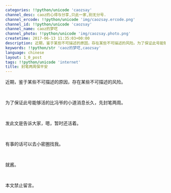```yaml
---
categories: !!python/unicode 'caozsay'
channel_desc: caoz的心得与分享,只此一家,别无分号.
channel_ercode: !!python/unicode 'img/caozsay.ercode.png'
channel_id: !!python/unicode 'caozsay'
channel_name: caoz的梦呓
channel_photo: !!python/unicode 'img/caozsay.photo.png'
createtime: 2017-06-13 11:35:03+00:00
description: 近期，鉴于某些不可描述的原因，存在某些不可描述的风险。为了保证此号能够活的比冯爷的小道消息长久，先封笔两周。
keywords: !!python/str 'caoz的梦呓,caozsay'
language: chinese
layout: 1_0_post
tags: !!python/unicode 'internet'
title: 封笔两周保平安
---
```

<div class="rich_media_content" id="js_content">
<p>
         近期，鉴于某些不可描述的原因，存在某些不可描述的风险。
        </p>
<p>
<br/>
</p>
<p>
         为了保证此号能够活的比冯爷的小道消息长久，先封笔两周。
         <br/>
</p>
<p>
<br/>
</p>
<p>
         发此文是告诉大家，嗯，暂时还活着。
        </p>
<p>
<br/>
</p>
<p>
         有事的话可以去小密圈找我。
        </p>
<p>
<br/>
</p>
<p>
         就酱。
        </p>
<p>
<br/>
</p>
<p>
         本文禁止留言。
        </p>
</div>